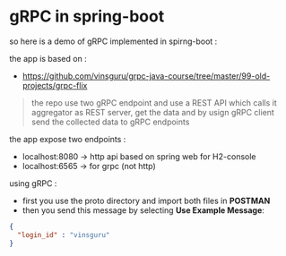 # gRPC in spring-boot

so here is a demo of gRPC implemented in spirng-boot :

the app is based on :
- https://github.com/vinsguru/grpc-java-course/tree/master/99-old-projects/grpc-flix

> the repo use two gRPC endpoint and use a REST API which calls it aggregator as REST server, get the data and by usign gRPC client send the collected data to gRPC endpoints

the app expose two endpoints :

- localhost:8080 -> http api based on spring web for H2-console
- localhost:6565 -> for grpc (not http)

using gRPC :

- first you use the proto directory and import both files in **POSTMAN**
- then you send this message by selecting **Use Example Message**:
```json
{
  "login_id" : "vinsguru"
}
```

 